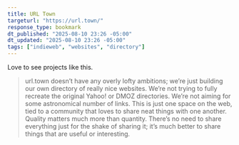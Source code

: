 ```yaml
---
title: URL Town
targeturl: "https://url.town/"
response_type: bookmark
dt_published: "2025-08-10 23:26 -05:00"
dt_updated: "2025-08-10 23:26 -05:00"
tags: ["indieweb", "websites", "directory"]
---
```


Love to see projects like this.

> url.town doesn’t have any overly lofty ambitions; we’re just building our own directory of really nice websites. We’re not trying to fully recreate the original Yahoo! or DMOZ directories. We’re not aiming for some astronomical number of links. This is just one space on the web, tied to a community that loves to share neat things with one another. Quality matters much more than quantity. There’s no need to share everything just for the shake of sharing it; it’s much better to share things that are useful or interesting.

